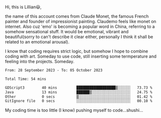 Hi, this is Lillian😃, 

the name of this account comes from Claude Monet, the famous French painter and founder of impressionist painting. Claudemo feels like monet on internet. Also cuz 'emo' is becoming a popular word in China, referring to a somehow sensational stuff. It would be emotional, vibrant and beautiful(sorry to can't describe it clear either, personally I think it shall be  related to an emotional arousal).

I know that coding requires strict logic, but somehow I hope to combine coding with art. Someday to use code, still inserting some termperature and feeling into the projects. Someday.


<!--START_SECTION:waka-->

```txt
From: 28 September 2023 - To: 05 October 2023

Total Time: 54 mins

GDScript3        40 mins         ██████████████████▒░░░░░░   73.73 %
Java             13 mins         ██████▒░░░░░░░░░░░░░░░░░░   24.75 %
Other            0 secs          ▒░░░░░░░░░░░░░░░░░░░░░░░░   01.42 %
GitIgnore file   0 secs          ░░░░░░░░░░░░░░░░░░░░░░░░░   00.10 %
```

<!--END_SECTION:waka-->

My coding time is too little (I know)
pushing myself to code...shushi...
